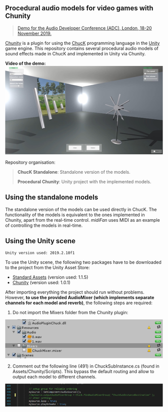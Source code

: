 ## Procedural audio models for video games with Chunity

> [Demo for the Audio Developer Conference (ADC), London, 18-20 November 2019.](https://adc19.sched.com/event/TSK2/demo-procedural-audio-models-for-video-games-with-chunity)

[Chunity](https://ccrma.stanford.edu/~lja/220c/chunity/) is a plugin for using the [ChucK](https://chuck.cs.princeton.edu/) programming language in the [Unity](https://unity.com/) game engine. This repository contains several procedural audio models of sound effects made in ChucK and implemented in Unity via Chunity.

**Video of the demo:**
[![alt text](images/screenshot.jpg)](https://www.youtube.com/watch?v=1q5gbQq7CUw)


Repository organisation:

> **ChucK Standalone**: Standalone version of the models.
>
> **Procedural Chunity**: Unity project with the implemented models.

## Using the standalone models
The standalone version of the models can be used directly in ChucK. The functionality of the models is equivalent to the ones implemented in Chunity, apart from the real-time control. *midiFan* uses MIDI as an example of controlling the models in real-time. 

## Using the Unity scene

    Unity version used: 2019.2.10f1

To use the Unity scene, the following two packages have to be downloaded to the project from the Unity Asset Store:

*  [Standard Assets](https://assetstore.unity.com/packages/essentials/asset-packs/standard-assets-for-unity-2017-3-32351) (version used: 1.1.5)
*  [Chunity](https://assetstore.unity.com/packages/tools/audio/chunity-chuck-for-unity-118383) (version used: 1.0.1)

After importing everything the project should run without problems. However, **to use the provided AudioMixer (which implements separate channels for each model and reverb)**, the following steps are required:

1. Do not import the Mixers folder from the Chunity plugin:

![Alt text](images/mixerChunity.png)

2. Comment out the following line (491) in ChuckSubInstance.cs (found in Assets/Chunity/Scripts). This bypass the default routing and allow to output each model to different channels.

![Alt text](images/chuckSubinstance.png)

